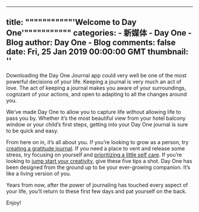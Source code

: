 
---
title: """""""""""'Welcome to Day One'"""""""""""
categories: 
    - 新媒体
    - Day One - Blog
author: Day One - Blog
comments: false
date: Fri, 25 Jan 2019 00:00:00 GMT
thumbnail: ''
---

<div>   
<p>Downloading the Day One Journal app could very well be one of the most powerful decisions of your life. Keeping a journal is very much an act of love. The act of keeping a journal makes you aware of your surroundings, cognizant of your actions, and open to adapting to all the changes around you.</p><p>We’ve made Day One to allow you to capture life without allowing life to pass you by. Whether it’s the most beautiful view from your hotel balcony window or your child’s first steps, getting into your Day One journal is sure to be quick and easy.</p><p>From here on in, it’s all about you. If you’re looking to grow as a person, try <a href="https://dayoneapp.com/blog/five-tips-for-keeping-a-gratitude-journal/">creating a gratitude journal</a>. If you need a place to vent and release some stress, try focusing on yourself and <a href="https://dayoneapp.com/blog/journaling-and-self-care/">prioritizing a little self care</a>. If you’re looking to <a href="https://dayoneapp.com/blog/journaling-can-jumpstart-your-creativity/">jump start your creativity</a>, give these five tips a shot. Day One has been designed from the ground up to be your ever-growing companion. It’s like a living version of you.</p><p>Years from now, after the power of journaling has touched every aspect of your life, you’ll return to these first few days and pat yourself on the back.</p><p>Enjoy!</p>  
</div>
            